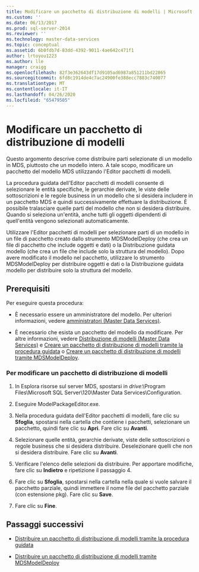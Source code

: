 ```yaml
---
title: Modificare un pacchetto di distribuzione di modelli | Microsoft Docs
ms.custom: ''
ms.date: 06/13/2017
ms.prod: sql-server-2014
ms.reviewer: ''
ms.technology: master-data-services
ms.topic: conceptual
ms.assetid: 6b0fdb7d-83dd-4392-9011-4ae642c471f1
author: lrtoyou1223
ms.author: lle
manager: craigg
ms.openlocfilehash: 82f3e362643df17d9105ad6987a851211bd22865
ms.sourcegitcommit: 6fd8c1914de4c7ac24900fe388ecc7883c740077
ms.translationtype: MT
ms.contentlocale: it-IT
ms.lasthandoff: 04/26/2020
ms.locfileid: "65479505"
---
```

# <a name="edit-a-model-deployment-package"></a>Modificare un pacchetto di distribuzione di modelli
  Questo argomento descrive come distribuire parti selezionate di un modello in MDS, piuttosto che un modello intero. A tale scopo, modificare un pacchetto del modello MDS utilizzando l'Editor pacchetti di modelli.  
  
 La procedura guidata dell'Editor pacchetti di modelli consente di selezionare le entità specifiche, le gerarchie derivate, le viste delle sottoscrizioni e le regole business in un modello che si desidera includere in un pacchetto MDS e quindi successivamente effettuare la distribuzione. È possibile tralasciare quelle parti del modello che non si desidera distribuire. Quando si seleziona un'entità, anche tutti gli oggetti dipendenti di quell'entità vengono selezionati automaticamente.  
  
 Utilizzare l'Editor pacchetti di modelli per selezionare parti di un modello in un file di pacchetto creato dallo strumento MDSModelDeploy (che crea un file di pacchetto che include oggetti e dati) o la Distribuzione guidata modello (che crea un file che include solo la struttura del modello). Dopo avere modificato il modello nel pacchetto, utilizzare lo strumento MDSModelDeploy per distribuire oggetti e dati o la Distribuzione guidata modello per distribuire solo la struttura del modello.  
  
## <a name="prerequisites"></a>Prerequisiti  
 Per eseguire questa procedura:  
  
-   È necessario essere un amministratore del modello. Per ulteriori informazioni, vedere [amministratori &#40;Master Data Services&#41;](administrators-master-data-services.md).  
  
-   È necessario che esista un pacchetto del modello da modificare. Per altre informazioni, vedere [Distribuzione di modelli &#40;Master Data Services&#41;](../../2014/master-data-services/deploying-models-master-data-services.md) e [Creare un pacchetto di distribuzione di modelli tramite la procedura guidata](../../2014/master-data-services/create-a-model-deployment-package-by-using-the-wizard.md) o [Creare un pacchetto di distribuzione di modelli tramite MDSModelDeploy](../../2014/master-data-services/create-a-model-deployment-package-by-using-mdsmodeldeploy.md).  
  
### <a name="to-edit-a-model-deployment-package"></a>Per modificare un pacchetto di distribuzione di modelli  
  
1.  In Esplora risorse sul server MDS, spostarsi in *drive*:\Program Files\Microsoft SQL Server\120\Master Data Services\Configuration.  
  
2.  Eseguire ModelPackageEditor.exe.  
  
3.  Nella procedura guidata dell'Editor pacchetti di modelli, fare clic su **Sfoglia**, spostarsi nella cartella che contiene i pacchetti, selezionare un pacchetto, quindi fare clic su **Apri**. Fare clic su **Avanti**.  
  
4.  Selezionare quelle entità, gerarchie derivate, viste delle sottoscrizioni o regole business che si desidera distribuire. Deselezionare quelli che non si desidera distribuire. Fare clic su **Avanti**.  
  
5.  Verificare l'elenco delle selezioni da distribuire. Per apportare modifiche, fare clic su **Indietro** e ripetizione il passaggio 4.  
  
6.  Fare clic su **Sfoglia**, spostarsi nella cartella nella quale si vuole salvare il pacchetto parziale, quindi immettere il nome file del pacchetto parziale (con estensione pkg). Fare clic su **Save**.  
  
7.  Fare clic su **Fine**.  
  
## <a name="next-steps"></a>Passaggi successivi  
  
-   [Distribuire un pacchetto di distribuzione di modelli tramite la procedura guidata](../../2014/master-data-services/deploy-a-model-deployment-package-by-using-the-wizard.md)  
  
-   [Distribuire un pacchetto di distribuzione di modelli tramite MDSModelDeploy](../../2014/master-data-services/deploy-a-model-deployment-package-by-using-mdsmodeldeploy.md)  
  
  

